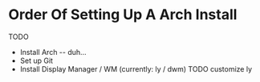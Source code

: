 # Order Of Setting Up A Arch Install

TODO
* Install Arch -- duh...
* Set up Git
* Install Display Manager / WM (currently: ly / dwm)
TODO customize ly
